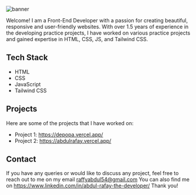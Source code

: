 ![banner](https://user-images.githubusercontent.com/110650837/233710924-9aa0069f-5cc1-4341-892e-b584fecf0459.png)

Welcome! I am a Front-End Developer with a passion for creating beautiful, responsive and user-friendly websites. With over 1.5 years of experience in the developing practice projects, I have worked on various practice projects and gained expertise in HTML, CSS, JS, and Tailwind CSS.

## Tech Stack

- HTML
- CSS
- JavaScript
- Tailwind CSS

## Projects

Here are some of the projects that I have worked on:

- Project 1: https://depopa.vercel.app/
- Project 2: https://abdulrafay.vercel.app/

## Contact

If you have any queries or would like to discuss any project, feel free to reach out to me on my email raffyabdul54@gmail.com You can also find me on https://www.linkedin.com/in/abdul-rafay-the-developer/ Thank you!
